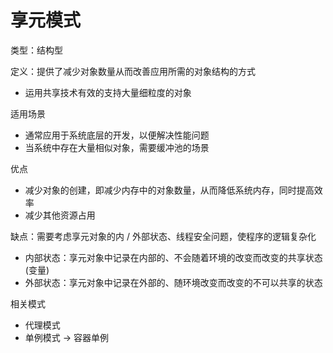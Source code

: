# 享元模式

类型：结构型

定义：提供了减少对象数量从而改善应用所需的对象结构的方式

- 运用共享技术有效的支持大量细粒度的对象

适用场景
- 通常应用于系统底层的开发，以便解决性能问题
- 当系统中存在大量相似对象，需要缓冲池的场景

优点
- 减少对象的创建，即减少内存中的对象数量，从而降低系统内存，同时提高效率
- 减少其他资源占用

缺点：需要考虑享元对象的内 / 外部状态、线程安全问题，使程序的逻辑复杂化
- 内部状态：享元对象中记录在内部的、不会随着环境的改变而改变的共享状态 (变量)
- 外部状态：享元对象中记录在外部的、随环境改变而改变的不可以共享的状态

相关模式
- 代理模式
- 单例模式 -> 容器单例
